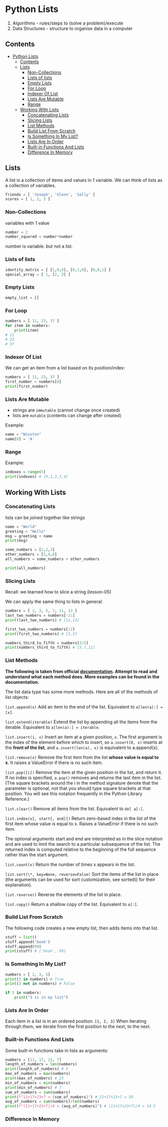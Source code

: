 # Python Lists

1. Algorithms - rules/steps to (solve a problem)/execute
2. Data Structures - structure to organise data in a computer

## Contents

- [Python Lists](#python-lists)
  - [Contents](#contents)
  - [Lists](#lists)
    - [Non-Collections](#non-collections)
    - [Lists of lists](#lists-of-lists)
    - [Empty Lists](#empty-lists)
    - [For Loop](#for-loop)
    - [Indexer Of List](#indexer-of-list)
    - [Lists Are Mutable](#lists-are-mutable)
    - [Range](#range)
  - [Working With Lists](#working-with-lists)
    - [Concatenating Lists](#concatenating-lists)
    - [Slicing Lists](#slicing-lists)
    - [List Methods](#list-methods)
    - [Build List From Scratch](#build-list-from-scratch)
    - [Is Something In My List?](#is-something-in-my-list)
    - [Lists Are In Order](#lists-are-in-order)
    - [Built-in Functions And Lists](#built-in-functions-and-lists)
    - [Difference In Memory](#difference-in-memory)

## Lists

A list is a collection of items and values in 1 variable.
We can think of lists as a collection of variables.

```python
friends = [ 'Joseph', 'Glenn', 'Sally' ]
scores = [ 1, 2, 3 ]
```

### Non-Collections

variables with 1 value

```python
number = 2
number_squared = number*number
```

number is variable. but not a list.

### Lists of lists

```python
identity_matrix = [ [1,0,0], [0,1,0], [0,0,1] ]
special_array = [ 1, [2, 3] ]
```

### Empty Lists

```python
empty_list = []
```

### For Loop

```python
numbers = [ 11, 23, 37 ]
for item in numbers:
    print(item)
# 11
# 23
# 37
```

### Indexer Of List

We can get an item from a list based on its position/index:

```python
numbers = [ 11, 23, 37 ]
first_number = numbers[0]
print(first_number)
```

### Lists Are Mutable

- strings are `immutable` (cannot change once created)
- lists are `mutable` (contents can change after created)

Example:

```python
name = "Winston"
name[0] = 'A'
```

### Range

Example:

```python
indexes = range(5)
print(indexes) # [0,1,2,3,4]
```

## Working With Lists

### Concatenating Lists

lists can be joined together like strings

```python
name = "World"
greeting = "Hello"
msg = greeting + name
print(msg)
```

```python
some_numbers = [1,2,3]
other_numbers = [2,4,6]
all_numbers = some_numbers + other_numbers

print(all_numbers)
```

### Slicing Lists

Recall:
we learned how to slice a string (lesson-05)

We can apply the same thing to lists in general:

```python
numbers = [ 2, 3, 5, 7, 11, 13 ]
last_two_numbers = numbers[-2:]
print(last_two_numbers) # [11,13]

first_two_numbers = numbers[:2]
print(first_two_numbers) # [2,3]

numbers_third_to_fifth = numbers[2:5]
print(numbers_third_to_fifth) # [5,7,11]
```

### List Methods

**The following is taken from official [documentation](https://docs.python.org/3/tutorial/datastructures.html). Attempt to read and understand what each method does. More examples can be found in the documentation.**

The list data type has some more methods. Here are all of the methods of list objects:

`list.append(x)`
Add an item to the end of the list. Equivalent to `a[len(a):] = [x]`.

`list.extend(iterable)`
Extend the list by appending all the items from the iterable. Equivalent to `a[len(a):] = iterable`.

`list.insert(i, x)`
Insert an item at a given position, `x`. The first argument is the index of the element before which to insert, so `a.insert(0, x)` inserts at the **front of the list**, and `a.insert(len(a), x)` is equivalent to a.append(x).

`list.remove(x)`
Remove the first item from the list **whose value is equal to x**. It raises a ValueError if there is no such item.

`list.pop([i])`
Remove the item at the given position in the list, and return it. If no index is specified, `a.pop()` removes and returns the last item in the list. (The square brackets around the i in the method signature denote that the parameter is optional, not that you should type square brackets at that position. You will see this notation frequently in the Python Library Reference.)

`list.clear()`
Remove all items from the list. Equivalent to `del a[:]`.

`list.index(x[, start[, end]])`
Return zero-based index in the list of the first item whose value is equal to x. Raises a ValueError if there is no such item.

The optional arguments start and end are interpreted as in the slice notation and are used to limit the search to a particular subsequence of the list. The returned index is computed relative to the beginning of the full sequence rather than the start argument.

`list.count(x)`
Return the number of times x appears in the list.

`list.sort(\*, key=None, reverse=False)`
Sort the items of the list in place (the arguments can be used for sort customization, see sorted() for their explanation).

`list.reverse()`
Reverse the elements of the list in place.

`list.copy()`
Return a shallow copy of the list. Equivalent to `a[:]`.

### Build List From Scratch

The following code creates a new empty list, then adds items into that list.

```python
stuff = list()
stuff.append('book')
stuff.append(99)
print(stuff) # ['book', 99]
```

### Is Something In My List?

```python
numbers = [ 2, 3, 5]
print(3 in numbers) # True
print(3 not in numbers) # False

if 3 in numbers:
    print("3 is in my list")
```

### Lists Are In Order

Each item in a list is in an ordered position. `[1, 2, 3]`
When iterating through them, we iterate from the first position to the next, to the next.

### Built-in Functions And Lists

Some built-in functions take in lists as arguments:

```python
numbers = [11, 17, 23, 7]
length_of_numbers = len(numbers)
print(length_of_numbers) # 3
max_of_numbers = max(numbers)
print(max_of_numbers) # 23
min_of_numbers = min(numbers)
print(min_of_numbers) # 7
sum_of_numbers = sum(numbers)
print(f"11+17+23+7 = {sum_of_numbers}") # 11+17+23+7 = 58
avg_of_numbers = sum(numbers)/len(numbers)
print(f"(11+17+23+7)/4 = {avg_of_numbers}") # (11+17+23+7)/4 = 14.5

```

### Difference In Memory


